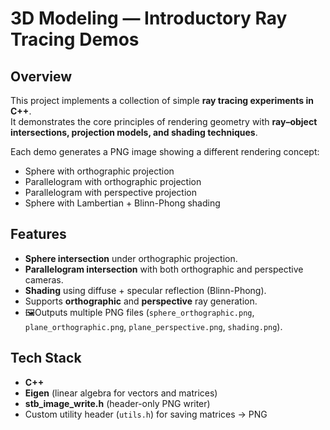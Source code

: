 # 3D Modeling — Introductory Ray Tracing Demos

## Overview
This project implements a collection of simple **ray tracing experiments in C++**.  
It demonstrates the core principles of rendering geometry with **ray–object intersections, projection models, and shading techniques**.  

Each demo generates a PNG image showing a different rendering concept:
- Sphere with orthographic projection  
- Parallelogram with orthographic projection  
- Parallelogram with perspective projection  
- Sphere with Lambertian + Blinn-Phong shading  

## Features
- **Sphere intersection** under orthographic projection.  
- **Parallelogram intersection** with both orthographic and perspective cameras.  
- **Shading** using diffuse + specular reflection (Blinn-Phong).  
- Supports **orthographic** and **perspective** ray generation.  
- 🖼Outputs multiple PNG files (`sphere_orthographic.png`, `plane_orthographic.png`, `plane_perspective.png`, `shading.png`).  

## Tech Stack
- **C++**  
- **Eigen** (linear algebra for vectors and matrices)  
- **stb_image_write.h** (header-only PNG writer)  
- Custom utility header (`utils.h`) for saving matrices → PNG
